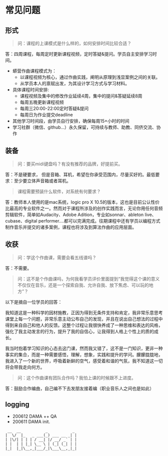 # 常见问题


## 形式
> 问：课程的上课模式是什么样的，如何安排时间比较合适？

答：四周课程，每周定时更新课程视频，定时答疑&提问。学员自主安排学习时间。

- 蟒营作曲课程模式为：
    - 以课程视频为核心，通过作曲实践，阐明从原理到浅显案例之间的关联。
    - 从学员本人的禀赋出发，为其设计学习方式与学习材料。
- 具体课程时间安排:
    - 课程视频及集中的修改作业延续4周，集中的提问&答疑延续8周
    - 每周五晚更新课程视频    
    - 每周三20:00-22:00定时答疑&提问
    - 每周日为作业提交deadline
- 其他学习时间段，由学员自行安排，确保每周15+小时的时间
- 学习社群（微信、github...）永久保留，可持续与教师、助教、同侪交流、协作


## 装备

> 问：要买midi键盘吗？有没有推荐的品牌，好提前买。

答：不是硬要求， 但是音箱、耳机，希望在你承受范围内，尽量买好的。最低要求：至少要立体声音箱或者耳机。

> 课程需要预装什么软件，对系统有何要求？

答：教师本人使用的是mac系统，logic pro X 10.5的版本，这也是目前公认性价比最高的专业软件之一。然而对于课程所涉及的创作实践而言，无论你用任何音频剪辑软件，简单如Audacity、Adobe Adition，专业如sonnar、ableton live、cubase、digital performer....都可以完满完成。往期课程中还有学员以编程方式制作音乐并提交的诸多案例，课程也将涉及到算法作曲的应用层面。


## 收获

> 问：学这个作曲课，需要会看五线谱吗？

答：不需要。

> 问：这不是个作曲课吗，为何我看学员评价里面提到“我觉得这个课的意义不仅仅在音乐，还是一个探索自我、允许自我、放下焦虑、可以玩的地方”？

以下是摘自一位学员的回答：

我知道这是一种科学的因材施教，正因为得到无条件支持和肯定，我非常乐意思考课堂上每一个问题，非常乐意主动公布自己的发现，并且在说出自己想法的过程中得到来自自己和他人的反馈。这整个过程让我很快养成了一种思维和表达的风格，强化了我主动发言的行为，提升了我的自信心，让我得到人格上个性上的质的成长。

我当时抱着学习知识的心态去这门课，然而我又错了，这不是一门知识，更非一种事实的集合，而是一种需要感悟，理解，想象，实践和提升的学问。朦朦胧胧地，我进入了一个新的世界，呼吸着新鲜的空气，感受着和谐的气氛，我不知道这一切将会带我走向何方。

> 问：这个作曲课有团队合作吗？我怕上课的时候跟不上进度。

答：鼓励合作编曲，自己编不下去发朋友接着编（职业音乐人之间也是如此）

## logging

- 200612 DAMA ++ QA
- 200611 DAMA init.

```
 __  __           _           _
|  \/  |_   _ ___(_) ___ __ _| |
| |\/| | | | / __| |/ __/ _` | |
| |  | | |_| \__ \ | (_| (_| | |
|_|  |_|\__,_|___/_|\___\__,_|_|

```

